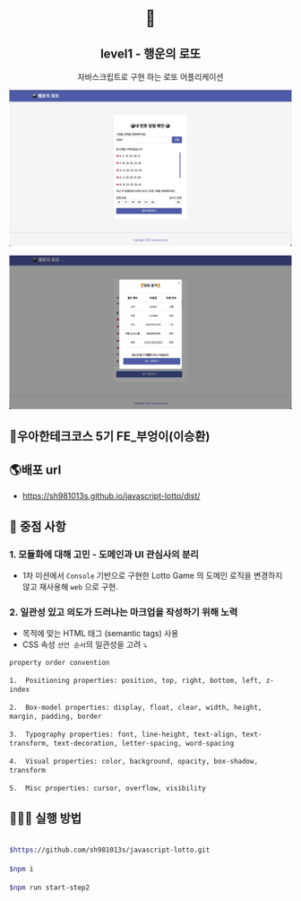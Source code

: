 <h1 align="middle">🎱</h1>
<h2 align="middle">level1 - 행운의 로또</h2>
<p align="middle">자바스크립트로 구현 하는 로또 어플리케이션</p>

![img.png](img.png)

![img_2.png](img_2.png)

## 🦉우아한테크코스 5기 FE_부엉이(이승환)

## 🌎배포 url

- https://sh981013s.github.io/javascript-lotto/dist/

## 🫡 중점 사항

### 1. 모듈화에 대해 고민 - 도메인과 UI 관심사의 분리

- 1차 미션에서 `Console` 기반으로 구현한 Lotto Game 의 도메인 로직을 변경하지 않고
재사용해 `web` 으로 구현.

### 2. 일관성 있고 의도가 드러나는 마크업을 작성하기 위해 노력

- 목적에 맞는 HTML 태그 (semantic tags) 사용
- CSS 속성 `선언 순서`의 일관성을 고려 ⤵️

```
property order convention

1.  Positioning properties: position, top, right, bottom, left, z-index

2.  Box-model properties: display, float, clear, width, height, margin, padding, border

3.  Typography properties: font, line-height, text-align, text-transform, text-decoration, letter-spacing, word-spacing

4.  Visual properties: color, background, opacity, box-shadow, transform

5.  Misc properties: cursor, overflow, visibility
```

## 🏃🏻‍♂️ 실행 방법

```bash

$https://github.com/sh981013s/javascript-lotto.git

$npm i

$npm run start-step2

```


